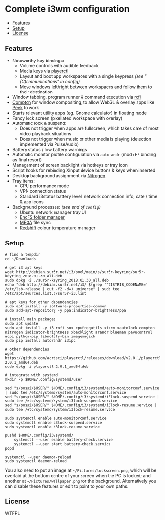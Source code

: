 # Complete i3wm configuration

<!-- MarkdownTOC -->

- [Features](#features)
- [Setup](#setup)
- [License](#license)

<!-- /MarkdownTOC -->

## Features

- Noteworthy key bindings:
    - Volume controls with audible feedback
    - Media keys via [playerctl](https://github.com/acrisci/playerctl)
    - Layout and boot app workspaces with a single keypress *(see "(C)ommunications" in config)*
    - Move windows left/right between workspaces and follow them to their destination
- Window tabbing, program runner & command execution via [rofi](https://github.com/DaveDavenport/rofi)
- [Compton](https://wiki.archlinux.org/index.php/Compton) for window compositing, to allow WebGL & overlay apps like [Peek](https://github.com/phw/peek) to work
- Starts relevant utility apps (eg. Gnome calculator) in floating mode
- Fancy lock screen (pixellated workspace with overlay)
- Automatic lock & suspend:
    - Does not trigger when apps are fullscreen, which takes care of most video playback situations
    - Does not trigger when music or other media is playing (detection implemented via PulseAudio)
- Battery status / low battery warnings
- Automatic monitor profile configuration via `autorandr` (mod+F7 binding as final resort)
- Management of screen backlight via hotkeys or tray icon
- Script hooks for rebinding Xinput device buttons & keys when inserted
- Desktop background assignment via [Nitrogen](https://wiki.archlinux.org/index.php/Nitrogen)
- Tray items:
    - CPU performance mode
    - VPN connection status
    - Standard i3status battery level, network connection info, date / time & app icons
- Background processes: *(see end of `config`)*
    - Ubuntu network manager tray UI
    - [EncFS folder manager](https://moritzmolch.com/apps/mencfsm/index.html)
    - [MEGA](https://mega.nz) file sync
    - [Redshift](http://jonls.dk/redshift/) colour temperature manager

## Setup
    
    # find a tempdir
    cd ~/Downloads
    
    # get i3 apt keys
    wget http://debian.sur5r.net/i3/pool/main/s/sur5r-keyring/sur5r-keyring_2018.01.30_all.deb
    sudo dpkg -i ./sur5r-keyring_2018.01.30_all.deb
    echo "deb http://debian.sur5r.net/i3/ $(grep '^DISTRIB_CODENAME=' /etc/lsb-release | cut -f2 -d=) universe" | sudo tee /etc/apt/sources.list.d/sur5r-i3.list

    # apt keys for other dependencies
    sudo apt install -y software-properties-common
    sudo add-apt-repository -y ppa:indicator-brightness/ppa

    # install main packages
    sudo apt update
    sudo apt install -y i3 rofi sox cpufrequtils xterm xautolock compton nitrogen indicator-brightness xbacklight arandr blueman pavucontrol acpi python-pip libnotify-bin imagemagick
    sudo pip install autorandr i3ipc

    # other dependencies
    wget https://github.com/acrisci/playerctl/releases/download/v2.0.1/playerctl-2.0.1_amd64.deb
    sudo dpkg -i playerctl-2.0.1_amd64.deb

    # integrate with systemd
    mkdir -p $HOME/.config/systemd/user

    sed "s/pospi/$USER/" $HOME/.config/i3/systemd/auto-monitorconf.service | sudo tee /etc/systemd/system/auto-monitorconf.service
    sed "s/pospi/$USER/" $HOME/.config/i3/systemd/i3lock-suspend.service | sudo tee /etc/systemd/system/i3lock-suspend.service
    sed "s/pospi/$USER/" $HOME/.config/i3/systemd/i3lock-resume.service | sudo tee /etc/systemd/system/i3lock-resume.service

    sudo systemctl enable auto-monitorconf.service
    sudo systemctl enable i3lock-suspend.service
    sudo systemctl enable i3lock-resume.service

    pushd $HOME/.config/i3/systemd/
        systemctl --user enable battery-check.service
        systemctl --user start battery-check.service
    popd
    
    systemctl --user daemon-reload
    sudo systemctl daemon-reload

You also need to put an image at `~/Pictures/lockscreen.png`, which will be overlaid at the bottom centre of your screen when the PC is locked; and another at `~/Pictures/wallpaper.png` for the background. Alternatively you can disable these features or edit to point to your own paths.


## License

WTFPL
